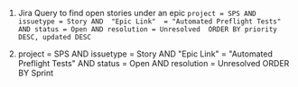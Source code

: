 1. Jira Query to find open stories under an epic
`project = SPS AND issuetype = Story AND  "Epic Link"  = "Automated Preflight Tests" AND status = Open AND resolution = Unresolved  ORDER BY priority DESC, updated DESC`

1. project = SPS AND issuetype = Story AND "Epic Link" = "Automated Preflight Tests" AND status = Open AND resolution = Unresolved ORDER BY Sprint